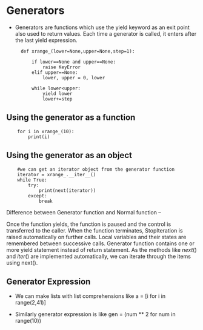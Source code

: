 # Generators
- Generators are functions which use the yield keyword as an exit point also used to return values. Each time a generator is called, it enters after the last yield expression.

		def xrange_(lower=None,upper=None,step=1):

			if lower==None and upper==None:
				raise KeyError
			elif upper==None:
				lower, upper = 0, lower

			while lower<upper:
				yield lower
				lower+=step

## Using the generator as a function
	
		for i in xrange_(10):
			print(i)

## Using the generator as an object

		#we can get an iterator object from the generator function
		iterator = xrange_.__iter__()
		while True:
			try:
				print(next(iterator))
			except:
				break

Difference between Generator function and Normal function –

Once the function yields, the function is paused and the control is transferred to the caller.
When the function terminates, StopIteration is raised automatically on further calls.
Local variables and their states are remembered between successive calls.
Generator function contains one or more yield statement instead of return statement.
As the methods like _next_() and _iter_() are implemented automatically, we can iterate through the items using next().

## Generator Expression
- We can make lists with list comprehensions like
a = [i for i in range(2,41)]

- Similarly generator expression is like
gen = (num ** 2 for num in range(10))